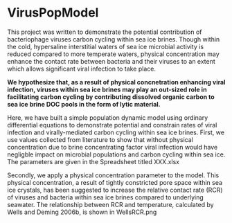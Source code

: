 # VirusPopModel

This project was written to demonstrate the potential contribution of bacteriophage viruses carbon cycling within sea ice brines. Though within the cold, hypersaline interstitial waters of sea ice microbial activity is reduced compared to more temperate waters, physical concentration may enhance the contact rate between bacteria and their viruses to an extent which allows significant viral infection to take place. 

**We hypothesize that, as a result of physical concnetration enhancing viral infection, viruses within sea ice brines may play an out-sized role in facilitating carbon cycling by contributing dissolved organic carbon to sea ice brine DOC pools in the form of lytic material.**

Here, we have built a simple population dynamic model using ordinary differential equations to demonstrate potential and constrain rates of viral infection and virally-mediated carbon cycling within sea ice brines. First, we use values collected from literature to show that without physical concentration due to brine concentrating factor viral infection would have negligble impact on microbial populations and carbon cycling within sea ice. The parameters are given in the Spreadsheet titled XXX.xlsx

Secondly, we apply a physical concentration parameter to the model. This physical concentration, a result of tightly constricted pore space within sea ice crystals, has been suggested to increase the relative contact rate (RCR) of viruses and bacteria within sea ice brines compared to underlying seawater. The relationship between RCR and temperature, calculated by Wells and Deming 2006b, is shown in WellsRCR.png 





